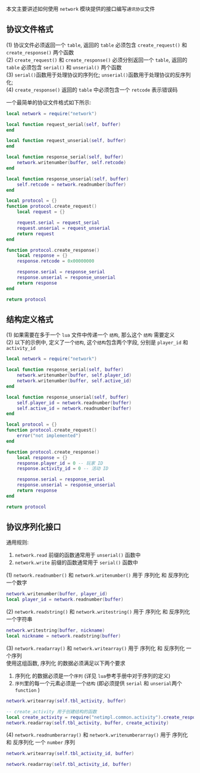 本文主要讲述如何使用 `network` 模块提供的接口编写`通讯协议`文件     

## 协议文件格式
(1) 协议文件必须返回一个 `table`, 返回的 `table` 必须包含 `create_request()` 和 `create_response()` 两个函数       
(2) `create_request()` 和 `create_response()` 必须分别返回一个 `table`, 返回的 `table` 必须包含 `serial()` 和 `unserial()` 两个函数       
(3) `serial()`函数用于处理协议的序列化; `unserial()`函数用于处理协议的反序列化;       
(4) `create_response()` 返回的 `table` 中必须包含一个 `retcode` 表示错误码     

一个最简单的协议文件格式如下所示:     
```lua
local network = require("network")

local function request_serial(self, buffer)
end

local function request_unserial(self, buffer)
end

local function response_serial(self, buffer)
	network.writenumber(buffer, self.retcode)
end

local function response_unserial(self, buffer)
	self.retcode = network.readnumber(buffer)
end

local protocol = {}
function protocol.create_request()
	local request = {}

	request.serial = request_serial
	request.unserial = request_unserial
	return request
end

function protocol.create_response()
	local response = {}
	response.retcode = 0x00000000

	response.serial = response_serial
	response.unserial = response_unserial
	return response
end

return protocol
```

## 结构定义格式
(1) 如果需要在多于一个 `lua` 文件中传递一个 `结构`, 那么这个 `结构` 需要定义     
(2) 以下的示例中, 定义了一个`结构`, 这个`结构`包含两个字段, 分别是 `player_id` 和 `activity_id`     
```lua
local network = require("network")

local function response_serial(self, buffer)
	network.writenumber(buffer, self.player_id)
	network.writenumber(buffer, self.active_id)
end

local function response_unserial(self, buffer)
	self.player_id = network.readnumber(buffer)
	self.active_id = network.readnumber(buffer)
end

local protocol = {}
function protocol.create_request()
	error("not implemented")
end

function protocol.create_response()
	local response = {}
	response.player_id = 0 -- 玩家 ID
	response.activity_id = 0 -- 活动 ID

	response.serial = response_serial
	response.unserial = response_unserial
	return response
end

return protocol
```

## 协议序列化接口     
通用规则: 
1. `network.read` 前缀的函数通常用于 `unserial()` 函数中
2. `network.write` 前缀的函数通常用于 `serial()` 函数中

(1) `network.readnumber()` 和 `network.writenumber()` 用于 序列化 和 反序列化 一个数字       
```lua
network.writenumber(buffer, player_id)
local player_id = network.readnumber(buffer)
```

(2) `network.readstring()` 和 `network.writestring()` 用于 序列化 和 反序列化 一个字符串     
```lua
network.writestring(buffer, nickname)
local nickname = network.readstring(buffer)
```

(3) `network.readarray()` 和 `network.writearray()` 用于 序列化 和 反序列化 一个序列     
使用这组函数, 序列化 的数据必须满足以下两个要求    
1. 序列化 的数据必须是一个`序列` (详见 `lua`参考手册中对于序列的定义)     
2. `序列`里的每一个元素必须是一个`结构` (即必须提供 `serial` 和 `unserial`两个 `function` )       
```lua
network.writearray(self.tbl_activity, buffer)

-- create_activity 用于创建结构的函数
local create_activity = require("netimpl.common.activity").create_response
network.readarray(self.tbl_activity, buffer, create_activity)
```

(4) `network.readnumberarray()` 和 `network.writenumberarray()` 用于 序列化 和 反序列化 一个 `number` 序列
```lua
network.writearray(self.tbl_activity_id, buffer)

network.readarray(self.tbl_activity_id, buffer)
```
